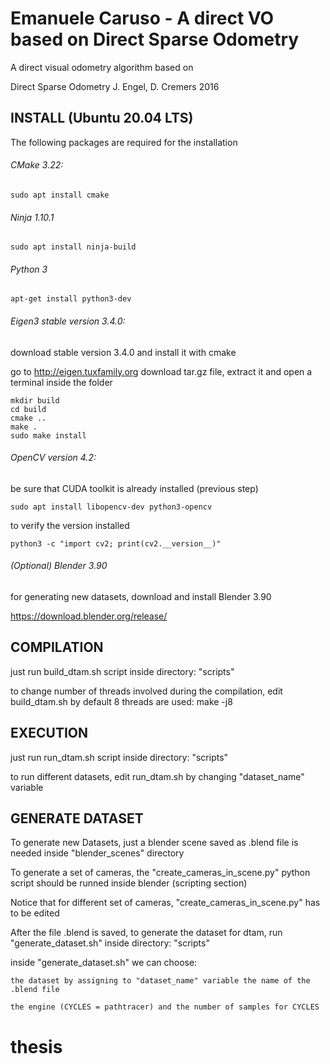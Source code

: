 # Emanuele Caruso - A direct VO based on Direct Sparse Odometry

A direct visual odometry algorithm based on

Direct Sparse Odometry
J. Engel, D. Cremers
2016 

## INSTALL  (Ubuntu 20.04 LTS)

The following packages are required for the installation

###### CMake 3.22:
    
```
sudo apt install cmake
```

###### Ninja 1.10.1

```
sudo apt install ninja-build
```

###### Python 3

```
apt-get install python3-dev
```

###### Eigen3 stable version 3.4.0:

download stable version 3.4.0 and install it with cmake

go to http://eigen.tuxfamily.org
download tar.gz file, extract it and open a terminal inside the folder


```
mkdir build
cd build
cmake ..
make .
sudo make install
```


###### OpenCV version 4.2:

be sure that CUDA toolkit is already installed (previous step)

```
sudo apt install libopencv-dev python3-opencv
```

to verify the version installed

```
python3 -c "import cv2; print(cv2.__version__)"
```

###### (Optional) Blender 3.90

for generating new datasets, download and install Blender 3.90

https://download.blender.org/release/


## COMPILATION

just run build_dtam.sh script inside directory: "scripts"

to change number of threads involved during the compilation, edit build_dtam.sh
by default 8 threads are used: make -j8


## EXECUTION


just run run_dtam.sh script inside directory: "scripts"

to run different datasets, edit run_dtam.sh by changing "dataset_name" variable


## GENERATE DATASET


To generate new Datasets, just a blender scene saved as .blend file is needed inside "blender_scenes" directory

To generate a set of cameras, the "create_cameras_in_scene.py" python script should be runned inside blender (scripting section)

Notice that for different set of cameras, "create_cameras_in_scene.py" has to be edited

After the file .blend is saved, to generate the dataset for dtam, run "generate_dataset.sh" inside directory: "scripts"

inside "generate_dataset.sh" we can choose:

    the dataset by assigning to "dataset_name" variable the name of the .blend file

    the engine (CYCLES = pathtracer) and the number of samples for CYCLES
# thesis
